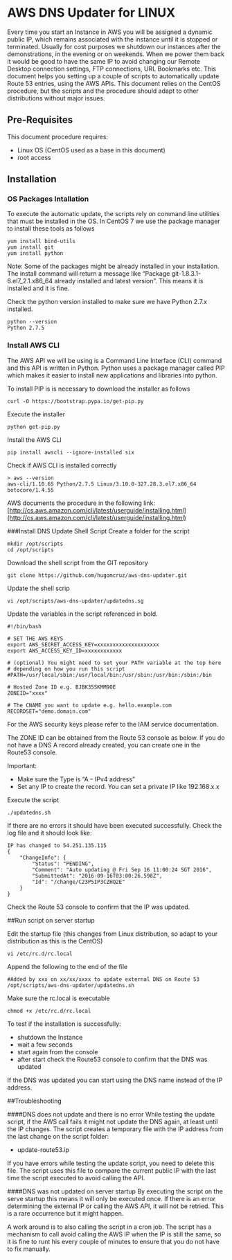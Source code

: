 # AWS DNS Updater for LINUX

Every time you start an Instance in AWS you will be assigned a dynamic public IP, which remains associated with the instance until it is stopped or terminated. 
Usually for cost purposes we shutdown our instances after the demonstrations, in the evening or on weekends. When we power them back it would be good to have the same IP to avoid changing our Remote Desktop connection settings, FTP connections, URL Bookmarks etc.
This document helps you setting up a couple of scripts to automatically update Route 53 entries, using the AWS APIs. 
This document relies on the CentOS procedure, but the scripts and the procedure should adapt to other distributions without major issues. 


## Pre-Requisites

This document procedure requires:
-	Linux OS (CentOS used as a base in this document)
-	root access

## Installation
### OS Packages Intallation
To execute the automatic update, the scripts rely on command line utilities that must be installed in the OS. 
In CentOS 7 we use the package manager to install these tools as follows

```
yum install bind-utils
yum install git
yum install python
```

Note: Some of the packages might be already installed in your installation. The install command will return a message like “Package git-1.8.3.1-6.el7_2.1.x86_64 already installed and latest version”. This means it is installed and it is fine.

Check the python version installed to make sure we have Python 2.7.x installed. 

```
python --version
Python 2.7.5
```

### Install AWS CLI
The AWS API we will be using is a Command Line Interface (CLI) command and this API is written in Python. 
Python uses a package manager called PIP which makes it easier to install new applications and libraries into python. 

To install PIP is is necessary to download the installer as follows
```
curl -O https://bootstrap.pypa.io/get-pip.py
```
Execute the installer
```
python get-pip.py
```
Install the AWS CLI
```
pip install awscli --ignore-installed six
```
Check if AWS CLI is installed correctly
```
> aws --version
aws-cli/1.10.65 Python/2.7.5 Linux/3.10.0-327.28.3.el7.x86_64 botocore/1.4.55
```

AWS documents the procedure in the following link: [http://cs.aws.amazon.com/cli/latest/userguide/installing.html](http://cs.aws.amazon.com/cli/latest/userguide/installing.html)


###Install DNS Update Shell Script
Create a folder for the script
```
mkdir /opt/scripts
cd /opt/scripts
```

Download the shell script from the GIT repository
```
git clone https://github.com/hugomcruz/aws-dns-updater.git
```

Update the shell scrip
```
vi /opt/scripts/aws-dns-updater/updatedns.sg
```
Update the variables in the script referenced in bold. 

```
#!/bin/bash

# SET THE AWS KEYS
export AWS_SECRET_ACCESS_KEY=xxxxxxxxxxxxxxxxxxxx
export AWS_ACCESS_KEY_ID=xxxxxxxxxxxx

# (optional) You might need to set your PATH variable at the top here
# depending on how you run this script
#PATH=/usr/local/sbin:/usr/local/bin:/usr/sbin:/usr/bin:/sbin:/bin

# Hosted Zone ID e.g. BJBK35SKMM9OE
ZONEID="xxxx"

# The CNAME you want to update e.g. hello.example.com
RECORDSET="demo.domain.com"
```

For the AWS security keys please refer to the IAM service documentation. 

The ZONE ID can be obtained from the Route 53 console as below. 
If you do not have a DNS A record already created, you can create one in the Route53 console.

Important:
-	Make sure the Type is “A – IPv4 address”
-	Set any IP to create the record. You can set a private IP like 192.168.x.x


Execute the script
```
./updatedns.sh
```

If there are no errors it should have been executed successfully. Check the log file and it should look like:
```
IP has changed to 54.251.135.115
{
    "ChangeInfo": {
        "Status": "PENDING", 
        "Comment": "Auto updating @ Fri Sep 16 11:00:24 SGT 2016", 
        "SubmittedAt": "2016-09-16T03:00:26.598Z", 
        "Id": "/change/C23P5IP3CZHQ2E"
    }
}
```

Check the Route 53 console to confirm that the IP was updated. 

##Run script on server startup

Edit the startup  file (this changes from Linux distribution, so adapt to your distribution as this is the CentOS)
```
vi /etc/rc.d/rc.local
```
Append the following to the end of the file
```
#Added by xxx on xx/xx/xxxx to update external DNS on Route 53
/opt/scripts/aws-dns-updater/updatedns.sh
```
Make sure the rc.local is executable
```
chmod +x /etc/rc.d/rc.local
```

To test if the installation is successfully:
-	shutdown the Instance
-	wait a few seconds
-	start again from the console
-	after start check the Route53 console to confirm that the DNS was updated

If the DNS was updated you can start using the DNS name instead of the IP address. 


##Troubleshooting

####DNS does not update and there is no error
While testing the update script, if the AWS call fails it might not update the DNS again, at least until the IP changes.
The script creates a temporary file with the IP address from the last change on the script folder:
-	update-route53.ip

If you have errors while testing the update script, you need to delete this file. The script uses this file to compare the current public IP with the last time the script executed to avoid calling the API. 


####DNS was not updated on server startup
By executing the script on the serve startup this means it will only be executed once. If there is an error determining the external IP or calling the AWS API, it will not be retried. This is a rare occurrence but it might happen. 

A work around is to also calling the script in a cron job. The script has a mechanism to call avoid calling the AWS IP when the IP is still the same, so it is fine to runt his every couple of minutes to ensure that you do not have to fix manually. 







